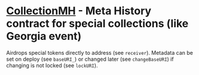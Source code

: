 # [CollectionMH](/contracts/CollectionMH.sol) - Meta History contract for special collections (like Georgia event)

Airdrops special tokens directly to address (see `receiver`).
Metadata can be set on deploy (see `baseURI_`)
or changed later (see `changeBaseURI`)
if changing is not locked (see `lockURI`).
